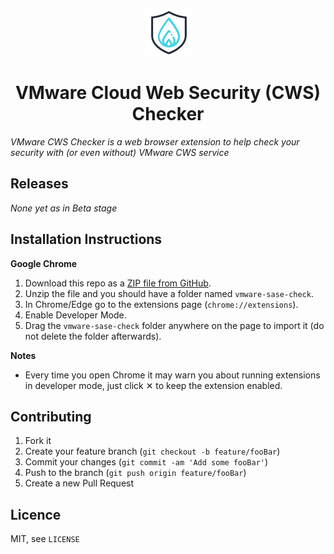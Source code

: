 <p align="center">
  <img src="https://github.com/iddocohen/vmware-sase-check/blob/main/icon/icon128-white.png" width="75" height="75"/>
</p>

<h1 align="center">VMware Cloud Web Security (CWS) Checker</h1>

*VMware CWS Checker is a web browser extension to help check your security with (or even without) VMware CWS service*

## Releases
*None yet as in Beta stage* 

## Installation Instructions
**Google Chrome**
1. Download this repo as a [ZIP file from GitHub](https://github.com/iddocohen/vmware-sase-check/archive/refs/heads/main.zip).
2. Unzip the file and you should have a folder named `vmware-sase-check`.
3. In Chrome/Edge go to the extensions page (`chrome://extensions`).
4. Enable Developer Mode.
5. Drag the `vmware-sase-check` folder anywhere on the page to import it (do not delete the folder afterwards).

**Notes**
* Every time you open Chrome it may warn you about running extensions in developer mode, just click &#10005; to keep the extension enabled.

## Contributing

1. Fork it
2. Create your feature branch (`git checkout -b feature/fooBar`)
3. Commit your changes (`git commit -am 'Add some fooBar'`)
4. Push to the branch (`git push origin feature/fooBar`)
5. Create a new Pull Request

## Licence
MIT, see ``LICENSE``



